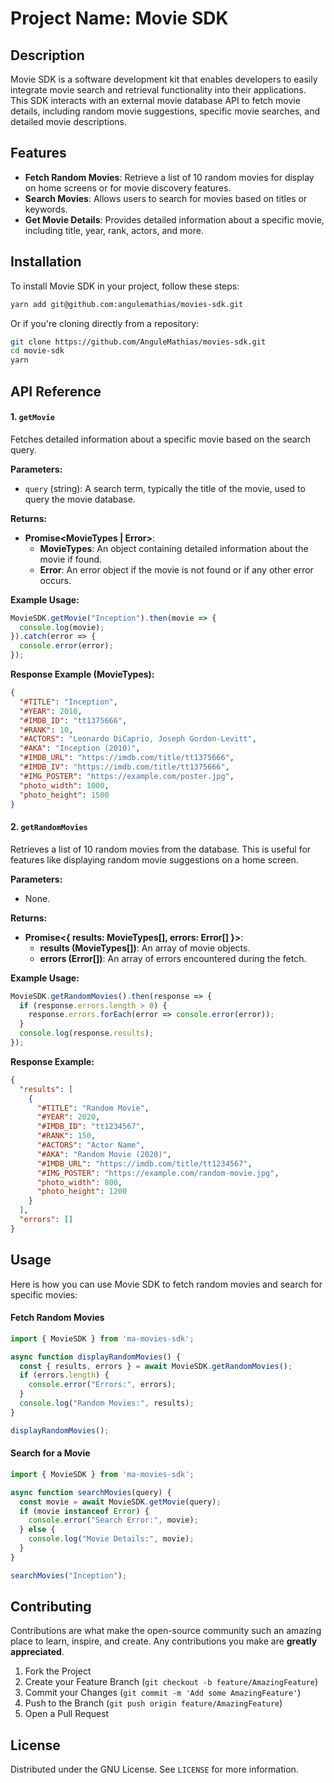 # Project Name: Movie SDK

## Description
Movie SDK is a software development kit that enables developers to easily integrate movie search and retrieval functionality into their applications. This SDK interacts with an external movie database API to fetch movie details, including random movie suggestions, specific movie searches, and detailed movie descriptions.

## Features
- **Fetch Random Movies**: Retrieve a list of 10 random movies for display on home screens or for movie discovery features.
- **Search Movies**: Allows users to search for movies based on titles or keywords.
- **Get Movie Details**: Provides detailed information about a specific movie, including title, year, rank, actors, and more.

## Installation
To install Movie SDK in your project, follow these steps:
```bash
yarn add git@github.com:angulemathias/movies-sdk.git
```
Or if you're cloning directly from a repository:
```bash
git clone https://github.com/AnguleMathias/movies-sdk.git
cd movie-sdk
yarn
```

## API Reference

#### 1. `getMovie`
Fetches detailed information about a specific movie based on the search query.

**Parameters:**
- `query` (string): A search term, typically the title of the movie, used to query the movie database.

**Returns:**
- **Promise<MovieTypes | Error>**:
  - **MovieTypes**: An object containing detailed information about the movie if found.
  - **Error**: An error object if the movie is not found or if any other error occurs.

**Example Usage:**
```javascript
MovieSDK.getMovie("Inception").then(movie => {
  console.log(movie);
}).catch(error => {
  console.error(error);
});
```

**Response Example (MovieTypes):**
```json
{
  "#TITLE": "Inception",
  "#YEAR": 2010,
  "#IMDB_ID": "tt1375666",
  "#RANK": 10,
  "#ACTORS": "Leonardo DiCaprio, Joseph Gordon-Levitt",
  "#AKA": "Inception (2010)",
  "#IMDB_URL": "https://imdb.com/title/tt1375666",
  "#IMDB_IV": "https://imdb.com/title/tt1375666",
  "#IMG_POSTER": "https://example.com/poster.jpg",
  "photo_width": 1000,
  "photo_height": 1500
}
```

#### 2. `getRandomMovies`
Retrieves a list of 10 random movies from the database. This is useful for features like displaying random movie suggestions on a home screen.

**Parameters:**
- None.

**Returns:**
- **Promise<{ results: MovieTypes[], errors: Error[] }>**:
  - **results (MovieTypes[])**: An array of movie objects.
  - **errors (Error[])**: An array of errors encountered during the fetch.

**Example Usage:**
```javascript
MovieSDK.getRandomMovies().then(response => {
  if (response.errors.length > 0) {
    response.errors.forEach(error => console.error(error));
  }
  console.log(response.results);
});
```

**Response Example:**
```json
{
  "results": [
    {
      "#TITLE": "Random Movie",
      "#YEAR": 2020,
      "#IMDB_ID": "tt1234567",
      "#RANK": 150,
      "#ACTORS": "Actor Name",
      "#AKA": "Random Movie (2020)",
      "#IMDB_URL": "https://imdb.com/title/tt1234567",
      "#IMG_POSTER": "https://example.com/random-movie.jpg",
      "photo_width": 800,
      "photo_height": 1200
    }
  ],
  "errors": []
}
```

## Usage
Here is how you can use Movie SDK to fetch random movies and search for specific movies:

#### Fetch Random Movies
```javascript
import { MovieSDK } from 'ma-movies-sdk';

async function displayRandomMovies() {
  const { results, errors } = await MovieSDK.getRandomMovies();
  if (errors.length) {
    console.error("Errors:", errors);
  }
  console.log("Random Movies:", results);
}

displayRandomMovies();
```

#### Search for a Movie
```javascript
import { MovieSDK } from 'ma-movies-sdk';

async function searchMovies(query) {
  const movie = await MovieSDK.getMovie(query);
  if (movie instanceof Error) {
    console.error("Search Error:", movie);
  } else {
    console.log("Movie Details:", movie);
  }
}

searchMovies("Inception");
```

## Contributing
Contributions are what make the open-source community such an amazing place to learn, inspire, and create. Any contributions you make are **greatly appreciated**.

1. Fork the Project
2. Create your Feature Branch (`git checkout -b feature/AmazingFeature`)
3. Commit your Changes (`git commit -m 'Add some AmazingFeature'`)
4. Push to the Branch (`git push origin feature/AmazingFeature`)
5. Open a Pull Request

## License
Distributed under the GNU License. See `LICENSE` for more information.
